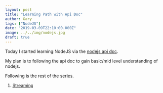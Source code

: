 ```yaml
---
layout: post
title: "Learning Path with Api Doc"
author: Gary
tags: ["NodeJS"]
date: "2019-03-09T22:10:00.000Z"
image: ../../img/nodejs.jpg
draft: true
---
```


Today I started learning NodeJS via the [nodejs api doc](https://nodejs.org/api/index.html).

My plan is to following the api doc to gain basic/mid level understanding of nodejs.

Following is the rest of the series.

1. [Streaming](../01-stream/)
